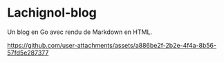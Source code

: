 # Lachignol-blog
Un blog en Go avec rendu de Markdown en HTML.



https://github.com/user-attachments/assets/a886be2f-2b2e-4f4a-8b56-57fd5e287377

